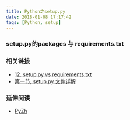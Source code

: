 ```yaml
---
title: Python之setup.py
date: 2018-01-08 17:17:42
tags: [Python, setup]
---
```

### setup.py的packages 与 requirements.txt

### 相关链接
- [12. setup.py vs requirements.txt](http://pyzh.readthedocs.io/en/latest/python-setup-dot-py-vs-requirements-dot-txt.html)
- [第一节, setup.py 文件详解](http://www.wbh-doc.com.s3.amazonaws.com/Python-with-GitHub-PyPI-and-Readthedoc-Guide/chapter1%20-%20setup.py%20file%20guide%20for%20human.html)

### 延伸阅读
- [PyZh](http://pyzh.readthedocs.io/en/latest/index.html)